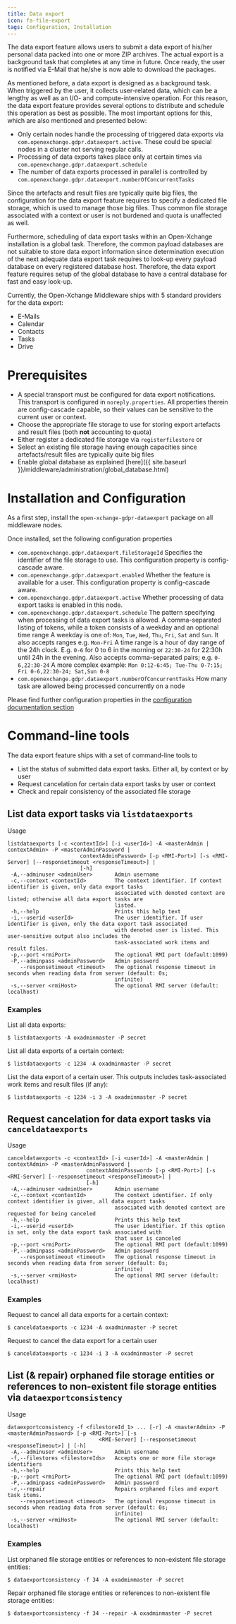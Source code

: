 ```yaml
---
title: Data export
icon: fa-file-export
tags: Configuration, Installation
---
```


The data export feature allows users to submit a data export of his/her personal data packed into one or more ZIP archives. The actual export is a background task that completes at any time in future. Once ready, the user is notified via E-Mail that he/she is now able to download the packages.

As mentioned before, a data export is designed as a background task. When triggered by the user, it collects user-related data, which can be a lengthy as well as an I/O- and compute-intensive operation. For this reason, the data export feature provides several options to distribute and schedule this operation as best as possible. The most important options for this, which are also mentioned and presented below:

* Only certain nodes handle the processing of triggered data exports via `com.openexchange.gdpr.dataexport.active`. These could be special nodes in a cluster not serving regular calls.
* Processing of data exports takes place only at certain times via `com.openexchange.gdpr.dataexport.schedule`
* The number of data exports processed in parallel is controlled by `com.openexchange.gdpr.dataexport.numberOfConcurrentTasks`

Since the artefacts and result files are typically quite big files, the configuration for the data export feature requires to specify a dedicated file storage, which is used to manage those big files. Thus common file storage associated with a context or user is not burdened and quota is unaffected as well.

Furthermore, scheduling of data export tasks within an Open-Xchange installation is a global task. Therefore, the common payload databases are not suitable to store data export information since determination execution of the next adequate data export task requires to look-up every payload database on every registered database host. Therefore, the data export feature requires setup of the global database to have a central database for fast and easy look-up.

Currently, the Open-Xchange Middleware ships with 5 standard providers for the data export:

* E-Mails
* Calendar
* Contacts
* Tasks
* Drive

# Prerequisites

* A special transport must be configured for data export notifications. This transport is configured in <code>noreply.properties</code>. All properties therein are config-cascade capable, so their values can be sensitive to the current user or context.
* Choose the appropriate file storage to use for storing export artefacts and result files (both **not** accounting to quota)
 * Either register a dedicated file storage via `registerfilestore` or
 * Select an existing file storage having enough capacities since artefacts/result files are typically quite big files
* Enable global database as explained [here]({{ site.baseurl }}/middleware/administration/global_database.html)

# Installation and Configuration

As a first step, install the `open-xchange-gdpr-dataexport` package on all middleware nodes.

Once installed, set the following configuration properties

* `com.openexchange.gdpr.dataexport.fileStorageId` Specifies the identifier of the file storage to use. This configuration property is config-cascade aware.
* `com.openexchange.gdpr.dataexport.enabled` Whether the feature is available for a user. This configuration property is config-cascade aware.
* `com.openexchange.gdpr.dataexport.active` Whether processing of data export tasks is enabled in this node.
* `com.openexchange.gdpr.dataexport.schedule` The pattern specifying when processing of data export tasks is allowed. A comma-separated listing of tokens, while a token consists of a weekday and an optional time range
A weekday is one of: `Mon`, `Tue`, `Wed`, `Thu`, `Fri`, `Sat` and `Sun`. It also accepts ranges e.g. `Mon-Fri`
A time range is a hour of day range of the 24h clock. E.g. `0-6` for 0 to 6 in the morning or `22:30-24` for 22:30h until 24h in the evening. Also accepts comma-separated pairs; e.g. `0-6,22:30-24`
A more complex example: `Mon 0:12-6:45; Tue-Thu 0-7:15; Fri 0-6,22:30-24; Sat,Sun 0-8`
* `com.openexchange.gdpr.dataexport.numberOfConcurrentTasks` How many task are allowed being processed concurrently on a node

Please find further configuration properties in the [configuration documentation section](https://documentation.open-xchange.com/components/middleware/config/develop/#mode=search&term=com.openexchange.gdpr.dataexport)

# Command-line tools

The data export feature ships with a set of command-line tools to

* List the status of submitted data export tasks. Either all, by context or by user
* Request cancelation for certain data export tasks by user or context
* Check and repair consistency of the associated file storage

## List data export tasks via `listdataexports`

Usage

```
listdataexports [-c <contextId>] [-i <userId>] -A <masterAdmin | contextAdmin> -P <masterAdminPassword |
                       contextAdminPassword> [-p <RMI-Port>] [-s <RMI-Server] [--responsetimeout <responseTimeout>] |
                       [-h]
 -A,--adminuser <adminUser>       Admin username
 -c,--context <contextId>         The context identifier. If context identifier is given, only data export tasks
                                  associated with denoted context are listed; otherwise all data export tasks are
                                  listed.
 -h,--help                        Prints this help text
 -i,--userid <userId>             The user identifier. If user identifier is given, only the data export task associated
                                  with denoted user is listed. This user-sensitive output also includes the
                                  task-associated work items and result files.
 -p,--port <rmiPort>              The optional RMI port (default:1099)
 -P,--adminpass <adminPassword>   Admin password
    --responsetimeout <timeout>   The optional response timeout in seconds when reading data from server (default: 0s;
                                  infinite)
 -s,--server <rmiHost>            The optional RMI server (default: localhost)

```

### Examples

List all data exports:

`$ listdataexports -A oxadminmaster -P secret`


List all data exports of a certain context:

`$ listdataexports -c 1234 -A oxadminmaster -P secret`

List the data export of a certain user. This outputs includes task-associated work items and result files (if any):

`$ listdataexports -c 1234 -i 3 -A oxadminmaster -P secret`

## Request cancelation for data export tasks via `canceldataexports`

Usage

```
canceldataexports -c <contextId> [-i <userId>] -A <masterAdmin | contextAdmin> -P <masterAdminPassword |
                         contextAdminPassword> [-p <RMI-Port>] [-s <RMI-Server] [--responsetimeout <responseTimeout>] |
                         [-h]
 -A,--adminuser <adminUser>       Admin username
 -c,--context <contextId>         The context identifier. If only context identifier is given, all data export tasks
                                  associated with denoted context are requested for being canceled
 -h,--help                        Prints this help text
 -i,--userid <userId>             The user identifier. If this option is set, only the data export task associated with
                                  that user is canceled
 -p,--port <rmiPort>              The optional RMI port (default:1099)
 -P,--adminpass <adminPassword>   Admin password
    --responsetimeout <timeout>   The optional response timeout in seconds when reading data from server (default: 0s;
                                  infinite)
 -s,--server <rmiHost>            The optional RMI server (default: localhost)
```

### Examples

Request to cancel all data exports for a certain context:

`$ canceldataexports -c 1234 -A oxadminmaster -P secret`

Request to cancel the data export for a certain user

`$ canceldataexports -c 1234 -i 3 -A oxadminmaster -P secret`

## List (& repair) orphaned file storage entities or references to non-existent file storage entities via `dataexportconsistency`

Usage

```
dataexportconsistency -f <filestoreId_1> ... [-r] -A <masterAdmin> -P <masterAdminPassword> [-p <RMI-Port>] [-s
                             <RMI-Server] [--responsetimeout <responseTimeout>] | [-h]
 -A,--adminuser <adminUser>       Admin username
 -f,--filestores <filestoreIds>   Accepts one or more file storage identifiers
 -h,--help                        Prints this help text
 -p,--port <rmiPort>              The optional RMI port (default:1099)
 -P,--adminpass <adminPassword>   Admin password
 -r,--repair                      Repairs orphaned files and export task items.
    --responsetimeout <timeout>   The optional response timeout in seconds when reading data from server (default: 0s;
                                  infinite)
 -s,--server <rmiHost>            The optional RMI server (default: localhost)

```
 
### Examples

List orphaned file storage entities or references to non-existent file storage entities:

`$ dataexportconsistency -f 34 -A oxadminmaster -P secret`

Repair orphaned file storage entities or references to non-existent file storage entities:

`$ dataexportconsistency -f 34 --repair -A oxadminmaster -P secret`
